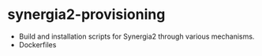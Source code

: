 # synergia2-provisioning
* Build and installation scripts for Synergia2 through various mechanisms.
* Dockerfiles
